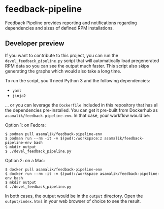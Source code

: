 # feedback-pipeline

Feedback Pipeline provides reporting and notifications regarding dependencies and sizes of defined RPM installations.

## Developer preview

If you want to contribute to this project, you can run the `devel_feedback_pipeline.py` script that will automatically load pregenerated RPM data so you can see the output much faster. This script also skips generating the graphs which would also take a long time.

To run the script, you'll need Python 3 and the following dependencies:

* `yaml`
* `jinja2`

... or you can leverage the `Dockerfile` included in this repository that has all the dependencies pre-installed. You can get it pre-built from Dockerhub as `asamalik/feedback-pipeline-env`. In that case, your workflow would be:

Option 1: on Fedora:

```
$ podman pull asamalik/feedback-pipeline-env
$ podman run --rm -it -v $(pwd):/workspace:z asamalik/feedback-pipeline-env bash
$ mkdir output
$ ./devel_feedback_pipeline.py
```

Option 2: on a Mac:

```
$ docker pull asamalik/feedback-pipeline-env
$ docker run --rm -it -v $(pwd):/workspace asamalik/feedback-pipeline-env bash
$ mkdir output
$ ./devel_feedback_pipeline.py
```

In both cases, the output would be in the `output` directory. Open the `output/index.html` in your web browser of choice to see the result.
